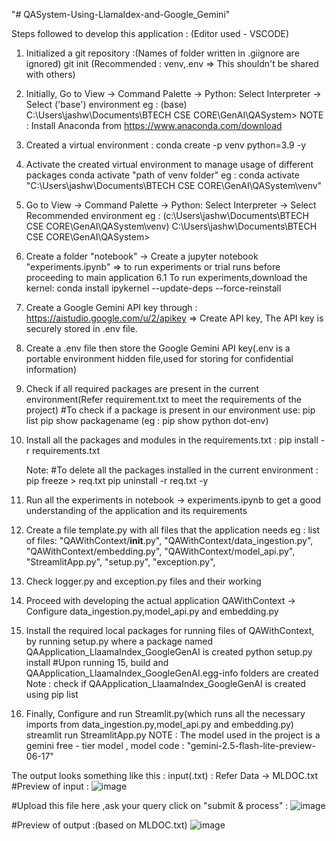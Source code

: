 "# QASystem-Using-LlamaIdex-and-Google_Gemini" 

Steps followed to develop this application : (Editor used - VSCODE)
1.  Initialized a git repository :(Names of folder written in .giignore are ignored)
git init
(Recommended : venv,.env  => This shouldn't be shared with others)

2.  Initially, Go to View -> Command Palette -> Python: Select Interpreter ->  Select ('base') environment
    eg : (base) C:\Users\jashw\Documents\BTECH CSE CORE\GenAI\QASystem>
    NOTE : Install Anaconda from https://www.anaconda.com/download

3.  Created a virtual environment : 
conda create -p venv python=3.9 -y

4. Activate the created virtual environment to manage usage of different packages
conda activate "path of venv folder"
eg : conda activate "C:\Users\jashw\Documents\BTECH CSE CORE\GenAI\QASystem\venv"

5.  Go to View -> Command Palette -> Python: Select Interpreter ->  Select Recommended environment
    eg : (c:\Users\jashw\Documents\BTECH CSE CORE\GenAI\QASystem\venv) C:\Users\jashw\Documents\BTECH CSE CORE\GenAI\QASystem>

6. Create a folder "notebook" -> Create a jupyter notebook "experiments.ipynb" => to run experiments or trial runs before proceeding to main application
    6.1 To run experiments,download the kernel:
        conda install ipykernel --update-deps --force-reinstall

7. Create a Google Gemini API key through : https://aistudio.google.com/u/2/apikey => Create API key, The API key is securely stored in .env file.

8. Create a .env file then store the Google Gemini API key(.env is a portable environment hidden file,used for storing for confidential information)

9. Check if all required packages are present in the current environment(Refer requirement.txt to meet the requirements of the project)
    #To check if a package is present in our environment use:
    pip list
    pip show packagename      (eg : pip show python dot-env)
    
10. Install all the packages and modules in the requirements.txt :
pip install -r requirements.txt

    Note: #To delete all the packages installed in the current environment :
          pip freeze > req.txt
          pip uninstall -r req.txt -y

11. Run all the experiments in notebook -> experiments.ipynb to get a good understanding of the application and its requirements

12. Create a file template.py with all files that the application needs
    eg : list of files:
        "QAWithContext/__init__.py",
        "QAWithContext/data_ingestion.py",
        "QAWithContext/embedding.py",
        "QAWithContext/model_api.py",
        "StreamlitApp.py",
        "setup.py",
        "exception.py",
13. Check logger.py and exception.py files and their working
14. Proceed with developing the actual application QAWithContext -> Configure data_ingestion.py,model_api.py and embedding.py
15. Install the required local packages for running files of QAWithContext, by running setup.py where a package named QAApplication_LlaamaIndex_GoogleGenAI is created
    python setup.py install
    #Upon running 15, build and QAApplication_LlaamaIndex_GoogleGenAI.egg-info folders are created
    Note : check if QAApplication_LlaamaIndex_GoogleGenAI is created using pip list
16. Finally, Configure and run Streamlit.py(which runs all the necessary imports from data_ingestion.py,model_api.py and embedding.py)
    streamlit run StreamlitApp.py
    NOTE : The model used in the project is a gemini free - tier model , model code : "gemini-2.5-flash-lite-preview-06-17"

The output looks something like this : 
  input(.txt) : Refer Data -> MLDOC.txt 
  #Preview of input : 
  ![image](https://github.com/user-attachments/assets/a0372931-54e6-4092-829d-2f3d3e755e34)

  #Upload this file here ,ask your query click on "submit & process" :
  ![image](https://github.com/user-attachments/assets/8d833b34-30a6-4b1d-9cb8-eb112899a5e6)

  #Preview of output :(based on MLDOC.txt)
  ![image](https://github.com/user-attachments/assets/88fa87f7-d9df-46e5-9b47-48ceebfe8e4a)

